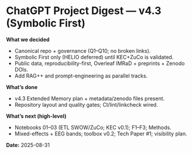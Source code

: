 # ChatGPT Project Digest — v4.3 (Symbolic First)

**What we decided**
- Canonical repo + governance (Q1–Q10; no broken links).
- Symbolic First only (HELIO deferred) until KEC+ZuCo is validated.
- Public data, reproducibility-first, Overleaf IMRaD + preprints + Zenodo DOIs.
- Add RAG++ and prompt-engineering as parallel tracks.

**What’s done**
- v4.3 Extended Memory plan + metadata/zenodo files present.
- Repository layout and quality gates; CI/lint/linkcheck wired.

**What’s next (high-level)**
- Notebooks 01–03 (ETL SWOW/ZuCo; KEC v0.1); F1–F3; Methods.
- Mixed-effects + EEG bands; toolbox v0.2; Tech Paper #1; visibility plan.

**Date:** 2025-08-31
